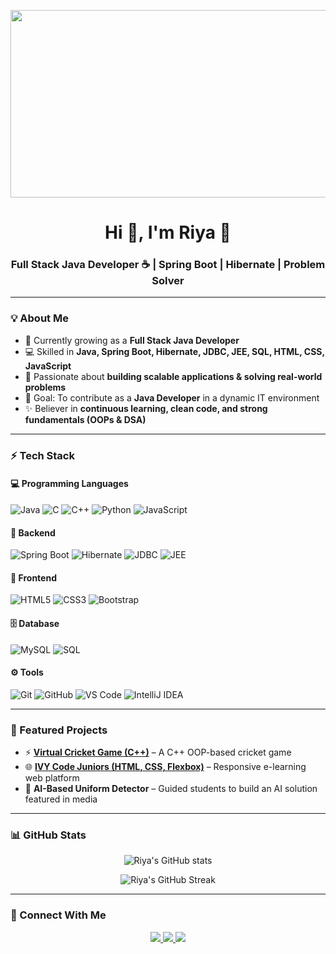 <!-- Profile Banner -->
<p align="center">
  <img src="https://media.giphy.com/media/L8K62iTDkzGX6/giphy.gif" width="600" height="300"/>
</p>

<h1 align="center">Hi 👋, I'm Riya 💙</h1>
<h3 align="center">Full Stack Java Developer ☕ | Spring Boot | Hibernate | Problem Solver</h3>

---

### 💡 About Me  
- 🌱 Currently growing as a **Full Stack Java Developer**  
- 💻 Skilled in **Java, Spring Boot, Hibernate, JDBC, JEE, SQL, HTML, CSS, JavaScript**  
- 🚀 Passionate about **building scalable applications & solving real-world problems**  
- 🎯 Goal: To contribute as a **Java Developer** in a dynamic IT environment  
- ✨ Believer in **continuous learning, clean code, and strong fundamentals (OOPs & DSA)**  

---

### ⚡ Tech Stack  
#### 💻 Programming Languages  
![Java](https://img.shields.io/badge/Java-ED8B00?style=for-the-badge&logo=openjdk&logoColor=white)
![C](https://img.shields.io/badge/C-00599C?style=for-the-badge&logo=c&logoColor=white)
![C++](https://img.shields.io/badge/C++-00599C?style=for-the-badge&logo=cplusplus&logoColor=white)
![Python](https://img.shields.io/badge/Python-3776AB?style=for-the-badge&logo=python&logoColor=white)
![JavaScript](https://img.shields.io/badge/JavaScript-F7DF1E?style=for-the-badge&logo=javascript&logoColor=black)

#### 🔧 Backend  
![Spring Boot](https://img.shields.io/badge/Spring%20Boot-6DB33F?style=for-the-badge&logo=springboot&logoColor=white)
![Hibernate](https://img.shields.io/badge/Hibernate-59666C?style=for-the-badge&logo=hibernate&logoColor=white)
![JDBC](https://img.shields.io/badge/JDBC-007396?style=for-the-badge&logo=java&logoColor=white)
![JEE](https://img.shields.io/badge/JEE-5382A1?style=for-the-badge&logo=java&logoColor=white)

#### 🎨 Frontend  
![HTML5](https://img.shields.io/badge/HTML5-E34F26?style=for-the-badge&logo=html5&logoColor=white)
![CSS3](https://img.shields.io/badge/CSS3-1572B6?style=for-the-badge&logo=css3&logoColor=white)
![Bootstrap](https://img.shields.io/badge/Bootstrap-563D7C?style=for-the-badge&logo=bootstrap&logoColor=white)

#### 🗄️ Database  
![MySQL](https://img.shields.io/badge/MySQL-4479A1?style=for-the-badge&logo=mysql&logoColor=white)
![SQL](https://img.shields.io/badge/SQL-336791?style=for-the-badge&logo=postgresql&logoColor=white)

#### ⚙️ Tools  
![Git](https://img.shields.io/badge/Git-F05032?style=for-the-badge&logo=git&logoColor=white)
![GitHub](https://img.shields.io/badge/GitHub-181717?style=for-the-badge&logo=github&logoColor=white)
![VS Code](https://img.shields.io/badge/VS%20Code-0078D4?style=for-the-badge&logo=visual-studio-code&logoColor=white)
![IntelliJ IDEA](https://img.shields.io/badge/IntelliJ_IDEA-000000?style=for-the-badge&logo=intellij-idea&logoColor=white)

---

### 🚀 Featured Projects  
- ⚡ **[Virtual Cricket Game (C++)](https://github.com/riya-ut/Crick-IN)** – A C++ OOP-based cricket game  
- 🌐 **[IVY Code Juniors (HTML, CSS, Flexbox)](https://github.com/riya-ut/IVY-Code-Juniors)** – Responsive e-learning web platform  
- 🤖 **AI-Based Uniform Detector** – Guided students to build an AI solution featured in media  

---

### 📊 GitHub Stats  
<p align="center">
  <img src="https://github-readme-stats.vercel.app/api?username=riya-ut&show_icons=true&theme=tokyonight" alt="Riya's GitHub stats" />
</p>

<p align="center">
  <img src="https://github-readme-streak-stats.herokuapp.com/?user=riya-ut&theme=tokyonight" alt="Riya's GitHub Streak" />
</p>

---

### 🤝 Connect With Me  
<p align="center">
  <a href="https://www.linkedin.com/in/riya-ut" target="_blank">
    <img src="https://img.shields.io/badge/LinkedIn-0077b5?style=for-the-badge&logo=linkedin&logoColor=white" />
  </a>
  <a href="mailto:riyaut02@gmail.com">
    <img src="https://img.shields.io/badge/Email-D14836?style=for-the-badge&logo=gmail&logoColor=white" />
  </a>
  <a href="https://github.com/riya-ut">
    <img src="https://img.shields.io/badge/GitHub-100000?style=for-the-badge&logo=github&logoColor=white" />
  </a>
</p>
